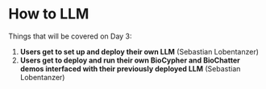 # How to LLM

Things that will be covered on Day 3:
1. **Users get to set up and deploy their own LLM** (Sebastian Lobentanzer)
2. **Users get to deploy and run their own BioCypher and BioChatter demos interfaced with their previously deployed LLM** (Sebastian Lobentanzer)
